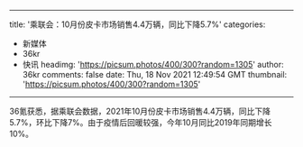 
---
title: '乘联会：10月份皮卡市场销售4.4万辆，同比下降5.7%'
categories: 
 - 新媒体
 - 36kr
 - 快讯
headimg: 'https://picsum.photos/400/300?random=1305'
author: 36kr
comments: false
date: Thu, 18 Nov 2021 12:49:54 GMT
thumbnail: 'https://picsum.photos/400/300?random=1305'
---

<div>   
36氪获悉，据乘联会数据，2021年10月份皮卡市场销售4.4万辆，同比下降5.7%，环比下降7%。由于疫情后回暖较强，今年10月同比2019年同期增长10%。  
</div>
            